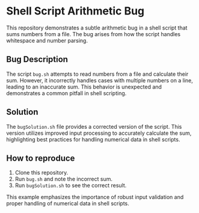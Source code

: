 # Shell Script Arithmetic Bug

This repository demonstrates a subtle arithmetic bug in a shell script that sums numbers from a file. The bug arises from how the script handles whitespace and number parsing.

## Bug Description

The script `bug.sh` attempts to read numbers from a file and calculate their sum. However, it incorrectly handles cases with multiple numbers on a line, leading to an inaccurate sum. This behavior is unexpected and demonstrates a common pitfall in shell scripting.

## Solution

The `bugSolution.sh` file provides a corrected version of the script. This version utilizes improved input processing to accurately calculate the sum, highlighting best practices for handling numerical data in shell scripts.

## How to reproduce

1.  Clone this repository.
2.  Run `bug.sh` and note the incorrect sum.
3.  Run `bugSolution.sh` to see the correct result.

This example emphasizes the importance of robust input validation and proper handling of numerical data in shell scripts.